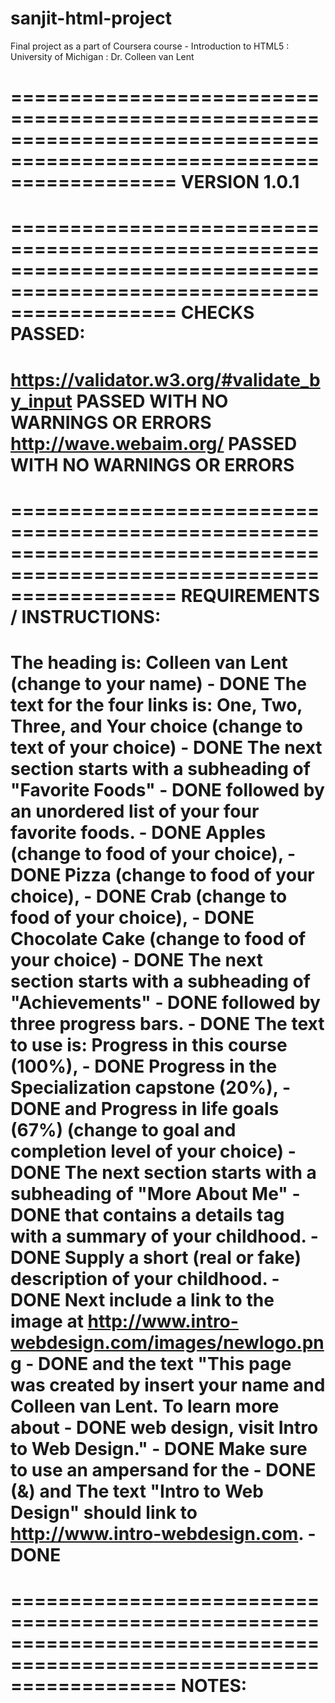 # sanjit-html-project
Final project as a part of Coursera course - Introduction to HTML5 : University of Michigan : Dr. Colleen van Lent

======================================================================================================================
VERSION 1.0.1
======================================================================================================================

======================================================================================================================
CHECKS PASSED:
======================================================================================================================
https://validator.w3.org/#validate_by_input PASSED WITH NO WARNINGS OR ERRORS
http://wave.webaim.org/ PASSED WITH NO WARNINGS OR ERRORS
======================================================================================================================

======================================================================================================================
REQUIREMENTS / INSTRUCTIONS:
======================================================================================================================
The heading is: Colleen van Lent (change to your name) - DONE
The text for the four links is: One, Two, Three, and Your choice (change to text of your choice) - DONE
The next section starts with a subheading of "Favorite Foods" - DONE
followed by an unordered list of your four favorite foods. - DONE
Apples (change to food of your choice), - DONE
Pizza (change to food of your choice), - DONE
Crab (change to food of your choice), - DONE
Chocolate Cake (change to food of your choice) - DONE
The next section starts with a subheading of "Achievements" - DONE
followed by three progress bars. - DONE
The text to use is:
Progress in this course (100%), - DONE
Progress in the Specialization capstone (20%), - DONE
and Progress in life goals (67%) (change to goal and completion level of your choice) - DONE
The next section starts with a subheading of "More About Me" - DONE
that contains a details tag with a summary of your childhood. - DONE
Supply a short (real or fake) description of your childhood. - DONE
Next include a link to the image at http://www.intro-webdesign.com/images/newlogo.png - DONE
and the text "This page was created by insert your name and Colleen van Lent. To learn more about - DONE
web design, visit Intro to Web Design." - DONE
Make sure to use an ampersand for the - DONE (&amp;)
and The text "Intro to Web Design" should link to http://www.intro-webdesign.com. - DONE
======================================================================================================================

======================================================================================================================
NOTES:
======================================================================================================================
<style> tag used to style progress bars as close to what was shown in the assignment image and for fonts
<span> is used instead of <p> in the footer to keep the text inline with the image
<section> tags used with IDs to make the html more semantically correct
<div> is not used
<hx> tags are used after every <section> tag
<header><nav><main><footer> and <figure> tags are used for semantic structure
Links to all <nav> elements are unique to remove redundant or empty links

HOSTED ON GITHUB PAGES: https://sanjitnarwekar.github.io/sanjit-html-project/index.html
